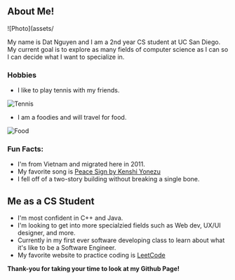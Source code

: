 ## About Me!


![Photo](assets/

My name is Dat Nguyen and I am a 2nd year CS student at UC San Diego. My current goal is to explore 
as many fields of computer science as I can so I can decide what I want to specialize in.

### Hobbies

- I like to play tennis with my friends.

![Tennis](https://thumbor.forbes.com/thumbor/fit-in/1200x0/filters%3Aformat%28jpg%29/https%3A%2F%2Fspecials-images.forbesimg.com%2Fimageserve%2F1019041262%2F0x0.jpg) 

- I am a foodies and will travel for food.

![Food](https://wonect.life/wp-content/uploads/2020/04/ichiran-ramen-test.png)

### Fun Facts:
- I'm from Vietnam and migrated here in 2011.
- My favorite song is [Peace Sign by Kenshi Yonezu](https://www.youtube.com/watch?v=1oMxrHXzOsY)
- I fell off of a two-story building without breaking a single bone.

## Me as a CS Student
- I'm most confident in C++ and Java.
- I'm looking to get into more specialzied fields such as Web dev, UX/UI designer, and more.
- Currently in my first ever software developing class to learn about what it's like to be a Software Engineer.
- My favorite website to practice coding is [LeetCode](https://leetcode.com/)


**Thank-you for taking your time to look at my Github Page!**
